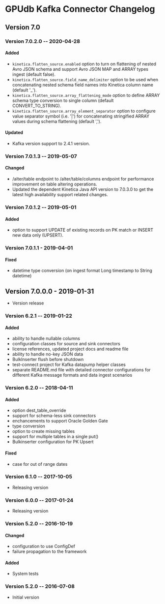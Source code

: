 # GPUdb Kafka Connector Changelog

## Version 7.0

### Version 7.0.2.0 -- 2020-04-28

#### Added

-   `kinetica.flatten_source.enabled` option to turn on
    flattening of nested Avro JSON schema and support
    Avro JSON MAP and ARRAY types ingest (default false).
-   `kinetica.flatten_source.field_name_delimiter` option
    to be used when concatenating nested schema field names
    into Kinetica column name (default '_').
-   `kinetica.flatten_source.array_flattening_mode` option
    to define ARRAY schema type conversion to single column
    (default CONVERT_TO_STRING).
-   `kinetica.flatten_source.array_element_separator`
    option to configure value separator symbol (i.e. '|')
    for concatenating stringified ARRAY values during
    schema flattening (default ',').

#### Updated
-   Kafka version support to 2.4.1 version.

### Version 7.0.1.3 -- 2019-05-07

#### Changed

-   /alter/table endpoint to /alter/table/columns endpoint
for performance improvement on table altering operations.
-   Updated the dependent Kinetica Java API version to 7.0.3.0
    to get the latest high availability support related changes.

### Version 7.0.1.2 -- 2019-05-01

#### Added

-   option to support UPDATE of existing records on
    PK match or INSERT new data only (UPSERT).

### Version 7.0.1.1 - 2019-04-01

####   Fixed

-   datetime type conversion (on ingest format Long timestamp
to String datetime)


## Version 7.0.0.0 - 2019-01-31

-   Version release


### Version 6.2.1 -- 2019-01-22

#### Added

-   ability to handle nullable columns
-   configuration classes for source and sink connectors
-   license references, updated project docs and readme file
-   ability to handle no-key JSON data
-   BulkInserter flush before shutdown
-   test-connect project for Kafka datapump helper classes
-   separate README.md file with detailed connector configurations
for different Kafka message formats and data ingest scenarios


### Version 6.2.0 -- 2018-04-11

#### Added

-   option dest_table_override
-   support for schema-less sink connectors
-   enchancements to support Oracle Golden Gate
-   type conversion
-   option to create missing tables
-   support for multiple tables in a single put()
-   Bulkinserter configuration for PK Upsert

#### Fixed
-   case for out of range dates


### Version 6.1.0 -- 2017-10-05

-   Releasing version

### Version 6.0.0 -- 2017-01-24

-   Releasing version

### Version 5.2.0 -- 2016-10-19

#### Changed

-   configuration to use ConfigDef
-   failure propagation to the framework

#### Added

-   System tests

### Version 5.2.0 -- 2016-07-08

-   Initial version

